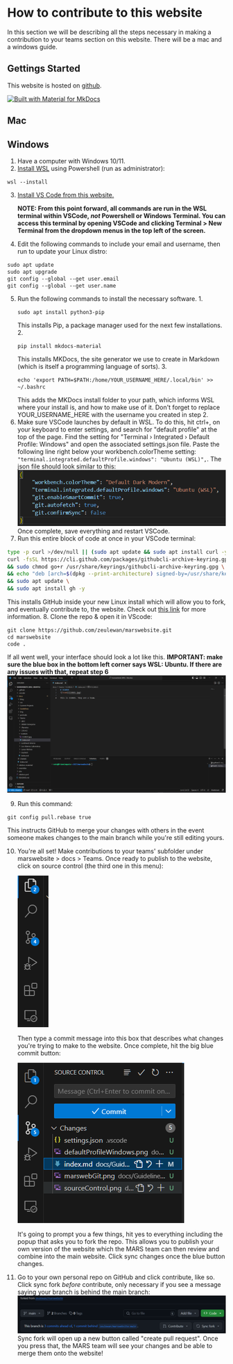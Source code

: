 # How to contribute to this website

In this section we will be describing all the steps necessary in making a contribution to your teams section on this website. There will be a mac and a windows guide.

## Gettings Started
This website is hosted on [github]. 

[![Built with Material for MkDocs](https://img.shields.io/badge/Material_for_MkDocs-526CFE?style=for-the-badge&logo=MaterialForMkDocs&logoColor=white)](https://squidfunk.github.io/mkdocs-material/)

[github]: repo_url

## Mac

## Windows
1. Have a computer with Windows 10/11.
2. [Install WSL] using Powershell (run as administrator):
```
wsl --install
```
3. [Install VS Code from this website.]

    **NOTE: From this point forward, all commands are run in the WSL terminal within VSCode, *not* Powershell or Windows Terminal. You can access this terminal by opening VSCode and clicking Terminal > New Terminal from the dropdown menus in the top left of the screen.**


4. Edit the following commands to include your email and username, then run to update your Linux distro:
```
sudo apt update
sudo apt upgrade
git config --global --get user.email
git config --global --get user.name

```
5. Run the following commands to install the necessary software.
    1. 
    ```
    sudo apt install python3-pip
    ```
    This installs Pip, a package manager used for the next few installations.
    2. 
    ```
    pip install mkdocs-material
    ```
    This installs MKDocs, the site generator we use to create in Markdown (which is itself a programming language of sorts).
    3. 
    ```
    echo 'export PATH=$PATH:/home/YOUR_USERNAME_HERE/.local/bin' >> ~/.bashrc
    ```
    This adds the MKDocs install folder to your path, which informs WSL where your install is, and how to make use of it. Don't forget to replace YOUR_USERNAME_HERE with the username you created in step 2. 
6. Make sure VSCode launches by default in WSL. To do this, hit ctrl+, on your keyboard to enter settings, and search for "default profile" at the top of the page. Find the setting for "Terminal › Integrated › Default Profile: Windows" and open the associated settings.json file. Paste the following line right below your workbench.colorTheme setting: ```"terminal.integrated.defaultProfile.windows": "Ubuntu (WSL)",```. The json file should look similar to this:
![Alt text](defaultProfileWindows.png)
Once complete, save everything and restart VSCode. 
7. Run this entire block of code at once in your VSCode terminal:
```bash
type -p curl >/dev/null || (sudo apt update && sudo apt install curl -y)
curl -fsSL https://cli.github.com/packages/githubcli-archive-keyring.gpg | sudo dd of=/usr/share/keyrings/githubcli-archive-keyring.gpg \
&& sudo chmod go+r /usr/share/keyrings/githubcli-archive-keyring.gpg \
&& echo "deb [arch=$(dpkg --print-architecture) signed-by=/usr/share/keyrings/githubcli-archive-keyring.gpg] https://cli.github.com/packages stable main" | sudo tee /etc/apt/sources.list.d/github-cli.list > /dev/null \
&& sudo apt update \
&& sudo apt install gh -y
```
This installs GitHub inside your new Linux install which will allow you to fork, and eventually contribute to, the website. Check out [this link] for more information. 
8. Clone the repo & open it in VScode: 
```
git clone https://github.com/zeulewan/marswebsite.git
cd marswebsite
code .
```
If all went well, your interface should look a lot like this. **IMPORTANT: make sure the blue box in the bottom left corner says WSL: Ubuntu. If there are any issues with that, repeat step 6**
![Alt text](finalView.png)

9. Run this command:
```
git config pull.rebase true
```
This instructs GitHub to merge your changes with others in the event someone makes changes to the main branch while you're still editing yours. 

10. You're all set! Make contributions to your teams' subfolder under marswebsite > docs > Teams. Once ready to publish to the website, click on source control (the third one in this menu): 

    ![Alt text](sourceControl.png)

    Then type a commit message into this box that describes what changes you're trying to make to the website. Once complete, hit the big blue commit button:

    ![Alt text](commit.png)

    It's going to prompt you a few things, hit yes to everything including the popup that asks you to fork the repo. This allows you to publish your own version of the website which the MARS team can then review and combine into the main website. Click sync changes once the blue button changes.

11. Go to your own personal repo on GitHub and click contribute, like so. Click sync fork *before* contribute, only necessary if you see a message saying your branch is behind the main branch:
![Alt text](contribute.png)
Sync fork will open up a new button called "create pull request". Once you press that, the MARS team will see your changes and be able to merge them onto the website!


[Install WSL]: https://learn.microsoft.com/en-us/windows/wsl/install
[Install VS Code from this website.]: https://code.visualstudio.com/
[this link]: https://github.com/cli/cli/blob/trunk/docs/install_linux.md